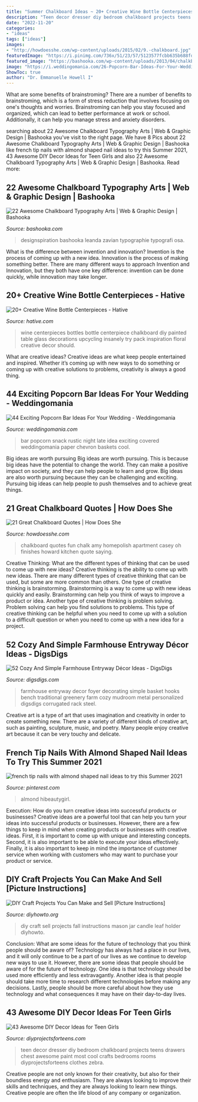 ```yaml
---
title: "Summer Chalkboard Ideas ~ 20+ Creative Wine Bottle Centerpieces"
description: "Teen decor dresser diy bedroom chalkboard projects teens drawers chest awesome paint most cool crafts bedrooms rooms diyprojectsforteens clothes zebra"
date: "2022-11-20"
categories:
- "ideas"
tags: ["ideas"]
images:
- "http://howdoesshe.com/wp-content/uploads/2015/02/9.-chalkboard.jpg"
featuredImage: "https://i.pinimg.com/736x/51/23/57/5123577fcbb635b688fd89869e42e68b.jpg"
featured_image: "https://bashooka.com/wp-content/uploads/2013/04/chalkboard-typo-8.jpg"
image: "https://i.weddingomania.com/26-Popcorn-Bar-Ideas-For-Your-Wedding3.jpg"
ShowToc: true
author: "Dr. Emmanuelle Howell I"
---
```



What are some benefits of brainstroming?
There are a number of benefits to brainstroming, which is a form of stress reduction that involves focusing on one's thoughts and worries. Brainstroming can help you stay focused and organized, which can lead to better performance at work or school. Additionally, it can help you manage stress and anxiety disorders.

	

		
searching about 22 Awesome Chalkboard Typography Arts | Web &amp; Graphic Design | Bashooka you've visit to the right page. We have 8 Pics about 22 Awesome Chalkboard Typography Arts | Web &amp; Graphic Design | Bashooka like french tip nails with almond shaped nail ideas to try this Summer 2021, 43 Awesome DIY Decor Ideas for Teen Girls and also 22 Awesome Chalkboard Typography Arts | Web &amp; Graphic Design | Bashooka. Read more:
		
    
## 22 Awesome Chalkboard Typography Arts | Web &amp; Graphic Design | Bashooka

<img loading=lazy src="https://bashooka.com/wp-content/uploads/2013/04/chalkboard-typo-8.jpg" onerror="this.onerror=null;this.src='https://tse1.mm.bing.net/th?id=OIP.hkthTrwKsvghefSylP3k3AHaLN&amp;pid=15.1';" alt="22 Awesome Chalkboard Typography Arts | Web &amp; Graphic Design | Bashooka">

_Source: bashooka.com_

>designspiration bashooka leanda zavian typographie typografi osa. 

	

What is the difference between invention and innovation?
Invention is the process of coming up with a new idea. Innovation is the process of making something better. There are many different ways to approach Invention and Innovation, but they both have one key difference: invention can be done quickly, while innovation may take longer.

    
## 20+ Creative Wine Bottle Centerpieces - Hative

<img loading=lazy src="https://hative.com/wp-content/uploads/2014/03/wine-bottle-centerpieces/8-chalkboard-painted-centerpiece.jpg" onerror="this.onerror=null;this.src='https://tse1.mm.bing.net/th?id=OIP.2kGSAvkYI_40UmJ4hzTy4wHaLi&amp;pid=15.1';" alt="20+ Creative Wine Bottle Centerpieces - Hative">

_Source: hative.com_

>wine centerpieces bottles bottle centerpiece chalkboard diy painted table glass decorations upcycling insanely try pack inspiration floral creative decor should. 

	

What are creative ideas?
Creative ideas are what keep people entertained and inspired. Whether it’s coming up with new ways to do something or coming up with creative solutions to problems, creativity is always a good thing.

    
## 44 Exciting Popcorn Bar Ideas For Your Wedding - Weddingomania

<img loading=lazy src="https://i.weddingomania.com/26-Popcorn-Bar-Ideas-For-Your-Wedding3.jpg" onerror="this.onerror=null;this.src='https://tse3.mm.bing.net/th?id=OIP.nIgCyPbUvtQusr0lIZ-Z2AAAAA&amp;pid=15.1';" alt="44 Exciting Popcorn Bar Ideas For Your Wedding - Weddingomania">

_Source: weddingomania.com_

>bar popcorn snack rustic night late idea exciting covered weddingomania paper chevron baskets cool. 

	

Big ideas are worth pursuing
Big ideas are worth pursuing. This is because big ideas have the potential to change the world. They can make a positive impact on society, and they can help people to learn and grow. Big ideas are also worth pursuing because they can be challenging and exciting. Pursuing big ideas can help people to push themselves and to achieve great things.

    
## 21 Great Chalkboard Quotes | How Does She

<img loading=lazy src="http://howdoesshe.com/wp-content/uploads/2015/02/9.-chalkboard.jpg" onerror="this.onerror=null;this.src='https://tse1.mm.bing.net/th?id=OIP.9afi6usWRIeEKKPf9QeWPgHaLG&amp;pid=15.1';" alt="21 Great Chalkboard Quotes | How Does She">

_Source: howdoesshe.com_

>chalkboard quotes fun chalk amy homepolish apartment casey oh finishes howard kitchen quote saying. 

	

Creative Thinking: What are the different types of thinking that can be used to come up with new ideas?
Creative thinking is the ability to come up with new ideas. There are many different types of creative thinking that can be used, but some are more common than others. One type of creative thinking is brainstorming. Brainstorming is a way to come up with new ideas quickly and easily. Brainstorming can help you think of ways to improve a product or idea. Another type of creative thinking is problem solving. Problem solving can help you find solutions to problems. This type of creative thinking can be helpful when you need to come up with a solution to a difficult question or when you need to come up with a new idea for a project.

    
## 52 Cozy And Simple Farmhouse Entryway Décor Ideas - DigsDigs

<img loading=lazy src="https://www.digsdigs.com/photos/2016/01/a-farmhouse-entryway-with-a-corrugated-steel-wall-a-rack-with-hooks-some-metal-lamps-and-a-basket-with-greenery.jpg" onerror="this.onerror=null;this.src='https://tse4.mm.bing.net/th?id=OIP.5zlS7OOH6f24s45lxywJ0gHaMn&amp;pid=15.1';" alt="52 Cozy And Simple Farmhouse Entryway Décor Ideas - DigsDigs">

_Source: digsdigs.com_

>farmhouse entryway decor foyer decorating simple basket hooks bench traditional greenery farm cozy mudroom metal personalized digsdigs corrugated rack steel. 

	

Creative art is a type of art that uses imagination and creativity in order to create something new. There are a variety of different kinds of creative art, such as painting, sculpture, music, and poetry. Many people enjoy creative art because it can be very touchy and delicate.

    
## French Tip Nails With Almond Shaped Nail Ideas To Try This Summer 2021

<img loading=lazy src="https://i.pinimg.com/736x/51/23/57/5123577fcbb635b688fd89869e42e68b.jpg" onerror="this.onerror=null;this.src='https://tse4.mm.bing.net/th?id=OIP.K5Ev5WuD4YnrZKwPCQw83QHaLH&amp;pid=15.1';" alt="french tip nails with almond shaped nail ideas to try this Summer 2021">

_Source: pinterest.com_

>almond hibeautygirl. 

	

Execution: How do you turn creative ideas into successful products or businesses?
Creative ideas are a powerful tool that can help you turn your ideas into successful products or businesses. However, there are a few things to keep in mind when creating products or businesses with creative ideas. First, it is important to come up with unique and interesting concepts. Second, it is also important to be able to execute your ideas effectively. Finally, it is also important to keep in mind the importance of customer service when working with customers who may want to purchase your product or service.

    
## DIY Craft Projects You Can Make And Sell [Picture Instructions]

<img loading=lazy src="http://www.diyhowto.org/wp-content/uploads/DIYHowto-DIY-Craft-Projects-You-Can-Make-and-Sell-04.jpg" onerror="this.onerror=null;this.src='https://tse4.mm.bing.net/th?id=OIP.5iIi4LRlVs9CbToFuismegHaLs&amp;pid=15.1';" alt="DIY Craft Projects You Can Make and Sell [Picture Instructions]">

_Source: diyhowto.org_

>diy craft sell projects fall instructions mason jar candle leaf holder diyhowto. 

	

Conclusion: What are some ideas for the future of technology that you think people should be aware of?
Technology has always had a place in our lives, and it will only continue to be a part of our lives as we continue to develop new ways to use it. However, there are some ideas that people should be aware of for the future of technology. One idea is that technology should be used more efficiently and less extravagantly. Another idea is that people should take more time to research different technologies before making any decisions. Lastly, people should be more careful about how they use technology and what consequences it may have on their day-to-day lives.

    
## 43 Awesome DIY Decor Ideas For Teen Girls

<img loading=lazy src="https://diyprojectsforteens.com/wp-content/uploads/2016/01/chalkboard-dresser.jpg" onerror="this.onerror=null;this.src='https://tse1.mm.bing.net/th?id=OIP.RI4Tqxcb-IX-wKz2epKbugHaLR&amp;pid=15.1';" alt="43 Awesome DIY Decor Ideas for Teen Girls">

_Source: diyprojectsforteens.com_

>teen decor dresser diy bedroom chalkboard projects teens drawers chest awesome paint most cool crafts bedrooms rooms diyprojectsforteens clothes zebra. 

	

Creative people are not only known for their creativity, but also for their boundless energy and enthusiasm. They are always looking to improve their skills and techniques, and they are always looking to learn new things. Creative people are often the life blood of any company or organization.

